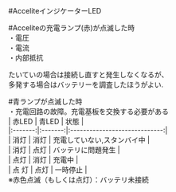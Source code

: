 #AcceliteインジケーターLED  
  
#Acceliteの充電ランプ(赤)が点滅した時  
・電圧  
・電流  
・内部抵抗  
  
たいていの場合は接続し直すと発生しなくなるが、  
多発する場合はバッテリーを調査したほうがよい.  
  
#青ランプが点滅した時  
・充電回路の故障。充電基板を交換する必要がある  
| 赤LED   |  青LED  |             状態              |  
|:-------:|:-------:|:-----------------------------:|  
|  消灯   |   消灯  |  充電していない,スタンバイ中  |  
|  消灯   |   点灯  |  バッテリに問題発生           |  
|  点灯   |   消灯  |  充電中                       |  
|  点  灯 |   点灯  | 一時停止                      |  
※赤色点滅（もしくは点灯）：バッテリ未接続

 


